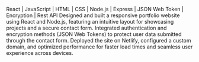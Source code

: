 React | JavaScript | HTML | CSS | Node.js | Express | JSON Web Token | Encryption | Rest API
Designed and built a responsive portfolio website using React and Node.js, featuring an intuitive layout for showcasing projects and a secure contact form.
Integrated authentication and encryption methods (JSON Web Tokens) to protect user data submitted through the contact form.
Deployed the site on Netlify, configured a custom domain, and optimized performance for faster load times and seamless user experience across devices.
